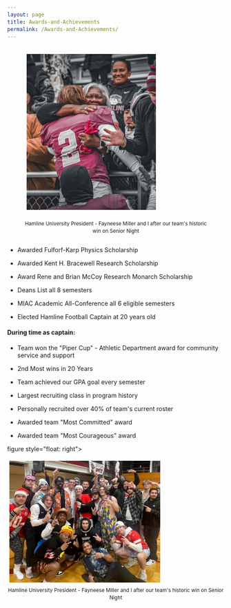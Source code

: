 ```yaml
---
layout: page
title: Awards-and-Achievements
permalink: /Awards-and-Achievements/
---
```


<figure style="float: left">

<img src="/prez_miller.jpg" width="300" style="padding:5px"/>

<figcaption style="text-align: center">

<small>Hamline University President - Fayneese Miller and I after our team's historic win on Senior Night</small>

</figcaption></figure>

-   Awarded Fulforf-Karp Physics Scholarship

-   Awarded Kent H. Bracewell Research Scholarship

-   Award Rene and Brian McCoy Research Monarch Scholarship

-   Deans List all 8 semesters

-   MIAC Academic All-Conference all 6 eligible semesters

-   Elected Hamline Football Captain at 20 years old


#### During time as captain:

-   Team won the "Piper Cup" - Athletic Department award for community service and support

-   2nd Most wins in 20 Years

-   Team achieved our GPA goal every semester

-   Largest recruiting class in program history

-   Personally recruited over 40% of team's current roster

-   Awarded team "Most Committed" award

-   Awarded team "Most Courageous" award

figure style="float: right">

<img src="/mr_focke.jpg" width="350" style="padding:5px"/>

<figcaption style="text-align: center">
<small>Hamline University President - Fayneese Miller and I after our team's historic win on Senior Night</small>
</figcaption>
</figure>

